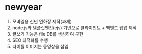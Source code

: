 # newyear
1. 모바일용 신년 연하장 제작(과제)
2. node.js와 템플릿엔진(ejs) 기반으로 클라이언트 + 백엔드 웹앱 제작
4. 글쓰기 기능은 file DB를 생성하여 구현
5. SEO 최적화를 수행
6. 타이틀 이미지는 동영상을 삽입